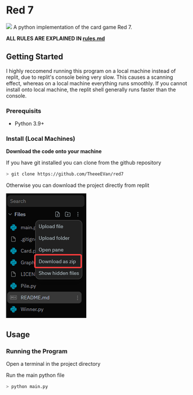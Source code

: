 # Red 7
![](https://cf.geekdo-images.com/7zH6Kt5ebWEixjDGmHweNA__opengraph/img/FsWdE59IGU7oaE71HLaBXHoNRP4=/0x40:784x451/fit-in/1200x630/filters:strip_icc()/pic2247258.png)
A python implementation of the card game Red 7.

**ALL RULES ARE EXPLAINED IN [rules.md](rules.md)**

## Getting Started
I highly reccomend running this program on a local machine instead of replit, due to replit's console being very slow. This causes a scanning effect, whereas on a local machine everything runs smoothly. If you cannot install onto local machine, the replit shell generally runs faster than the console.

### Prerequisits
- Python 3.9+

### Install (Local Machines)
**Download the code onto your machine**

If you have git installed you can clone from the github repository

```bash
> git clone https://github.com/TheeeEVan/red7
```

Otherwise you can download the project directly from replit

![image](images/download.png)

## Usage
### Running the Program
Open a terminal in the project directory

Run the main python file

```bash
> python main.py
```

